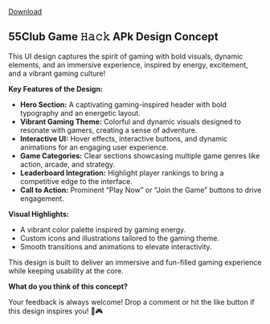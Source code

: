 [Download](https://t.co/lwtJex6jzK)

## 55Club Game 𝙷𝚊𝚌𝚔 APk Design Concept

This UI design captures the spirit of gaming with bold visuals, dynamic elements, and an immersive experience, inspired by energy, excitement, and a vibrant gaming culture!

**Key Features of the Design:**

* **Hero Section:** A captivating gaming-inspired header with bold typography and an energetic layout.
* **Vibrant Gaming Theme:** Colorful and dynamic visuals designed to resonate with gamers, creating a sense of adventure.
* **Interactive UI:** Hover effects, interactive buttons, and dynamic animations for an engaging user experience.
* **Game Categories:** Clear sections showcasing multiple game genres like action, arcade, and strategy.
* **Leaderboard Integration:** Highlight player rankings to bring a competitive edge to the interface.
* **Call to Action:** Prominent “Play Now” or “Join the Game” buttons to drive engagement.

**Visual Highlights:**

* A vibrant color palette inspired by gaming energy.
* Custom icons and illustrations tailored to the gaming theme.
* Smooth transitions and animations to elevate interactivity.

This design is built to deliver an immersive and fun-filled gaming experience while keeping usability at the core.

**What do you think of this concept?**

Your feedback is always welcome! Drop a comment or hit the like button if this design inspires you! 💬🎮
